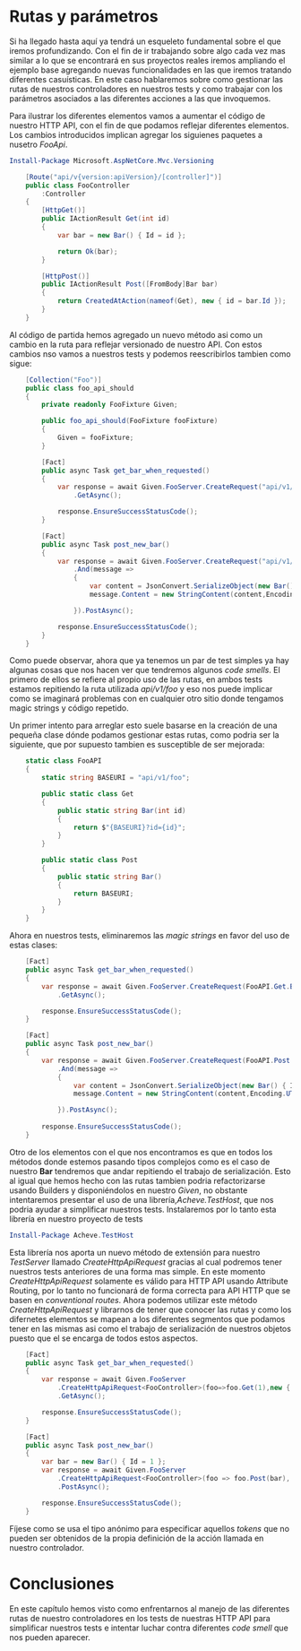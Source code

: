 
# Rutas y parámetros

Si ha llegado hasta aquí ya tendrá un esqueleto fundamental sobre el que iremos profundizando. Con el fin de ir trabajando sobre algo cada vez mas similar a lo que se encontrará en sus proyectos reales iremos ampliando el ejemplo base agregando nuevas funcionalidades en las que iremos tratando diferentes casuísticas. En este caso hablaremos sobre como gestionar las rutas de nuestros controladores en nuestros tests y como trabajar con los parámetros asociados a las diferentes acciones a las que invoquemos.

Para ilustrar los diferentes elementos vamos a aumentar el código de nuestro HTTP API, con el fin de que podamos reflejar diferentes elementos. Los cambios introducidos implican agregar los siguienes paquetes a nusetro *FooApi*.

```PowerShell
Install-Package Microsoft.AspNetCore.Mvc.Versioning
```

```csharp
    [Route("api/v{version:apiVersion}/[controller]")]
    public class FooController
        :Controller
    {
        [HttpGet()]
        public IActionResult Get(int id)
        {
            var bar = new Bar() { Id = id };

            return Ok(bar);
        }

        [HttpPost()]
        public IActionResult Post([FromBody]Bar bar)
        {
            return CreatedAtAction(nameof(Get), new { id = bar.Id });
        }
    }
```

Al código de partida hemos agregado un nuevo método asi como un cambio en la ruta para reflejar versionado de nuestro API. Con estos cambios nso vamos a nuestros tests y podemos reescribirlos tambien como sigue:

```csharp
    [Collection("Foo")]
    public class foo_api_should
    {
        private readonly FooFixture Given;

        public foo_api_should(FooFixture fooFixture)
        {
            Given = fooFixture;
        }

        [Fact]
        public async Task get_bar_when_requested()
        {
            var response = await Given.FooServer.CreateRequest("api/v1/foo?id=1")
                .GetAsync();

            response.EnsureSuccessStatusCode();
        }

        [Fact]
        public async Task post_new_bar()
        {
            var response = await Given.FooServer.CreateRequest("api/v1/foo")
                .And(message =>
                {
                    var content = JsonConvert.SerializeObject(new Bar() { Id = 1 });
                    message.Content = new StringContent(content,Encoding.UTF8,"application/json");

                }).PostAsync();

            response.EnsureSuccessStatusCode();
        }
    }
```

Como puede observar, ahora que ya tenemos un par de test simples ya hay algunas cosas que nos hacen ver que tendremos algunos *code smells*. El primero de ellos se refiere al propio uso de las rutas, en ambos tests estamos repitiendo la ruta utilizada *api/v1/foo* y eso nos puede implicar como se imaginará problemas con en cualquier otro sitio donde tengamos magic strings y código repetido.

Un primer intento para arreglar esto suele basarse en la creación de una pequeña clase dónde podamos gestionar estas rutas, como podria ser la siguiente, que por supuesto tambien es susceptible de ser mejorada:

```csharp
    static class FooAPI
    {
        static string BASEURI = "api/v1/foo";

        public static class Get
        {
            public static string Bar(int id)
            {
                return $"{BASEURI}?id={id}";
            }
        }

        public static class Post
        {
            public static string Bar()
            {
                return BASEURI;
            }
        }
    }
```

Ahora en nuestros tests, eliminaremos las *magic strings* en favor del uso de estas clases:

```csharp
    [Fact]
    public async Task get_bar_when_requested()
    {
        var response = await Given.FooServer.CreateRequest(FooAPI.Get.Bar(1))
            .GetAsync();

        response.EnsureSuccessStatusCode();
    }

    [Fact]
    public async Task post_new_bar()
    {
        var response = await Given.FooServer.CreateRequest(FooAPI.Post.Bar())
            .And(message =>
            {
                var content = JsonConvert.SerializeObject(new Bar() { Id = 1 });
                message.Content = new StringContent(content,Encoding.UTF8,"application/json");

            }).PostAsync();
 
        response.EnsureSuccessStatusCode();
    }
```
Otro de los elementos con el que nos encontramos  es que en todos los métodos donde estemos pasando tipos complejos como es el caso de nuestro **Bar** tendremos que andar repitiendo el trabajo de serialización. Esto al igual que hemos hecho con las rutas tambien podria refactorizarse usando Builders y disponiéndolos en nuestro *Given*, no obstante intentaremos presentar el uso de una librería,*Acheve.TestHost*, que nos podria ayudar a simplificar nuestros tests. Instalaremos por lo tanto esta librería en nuestro proyecto de tests


```PowerShell
Install-Package Acheve.TestHost
```

Esta librería nos aporta un nuevo método de extensión para nuestro *TestServer* llamado *CreateHttpApiRequest* gracias al cual podremos tener nuestros tests anteriores de una forma mas simple. En este momento *CreateHttpApiRequest* solamente es válido para HTTP API usando Attribute Routing, por lo tanto no funcionará de forma correcta para API HTTP que se basen en *conventional routes*. Ahora podemos utilizar este método *CreateHttpApiRequest* y librarnos de tener que conocer las rutas y como los difernetes elementos se mapean a los diferentes segmentos que podamos tener en las mismas asi como el trabajo de serialización de nuestros objetos puesto que el se encarga de todos estos aspectos.

```csharp
    [Fact]
    public async Task get_bar_when_requested()
    {
        var response = await Given.FooServer
            .CreateHttpApiRequest<FooController>(foo=>foo.Get(1),new { version = 1 })
            .GetAsync();

        response.EnsureSuccessStatusCode();
    }

    [Fact]
    public async Task post_new_bar()
    {
        var bar = new Bar() { Id = 1 };
        var response = await Given.FooServer
            .CreateHttpApiRequest<FooController>(foo => foo.Post(bar), new { version = 1 })
            .PostAsync();

        response.EnsureSuccessStatusCode();
    }
```

Fíjese como se usa el tipo anónimo para especificar aquellos *tokens* que no pueden ser obtenidos de la propia definición de la acción llamada en nuestro controlador.

# Conclusiones

En este capítulo hemos visto como enfrentarnos al manejo de las diferentes rutas de nuestro controladores en los tests de nuestras HTTP API para simplificar nuestros tests e intentar luchar contra diferentes *code smell* que nos pueden aparecer.

